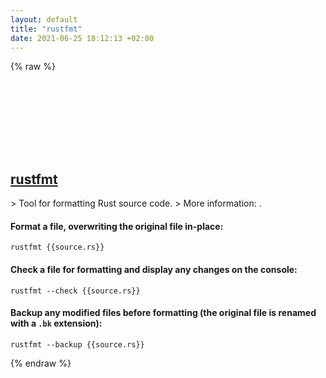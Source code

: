 ```yaml
---
layout: default
title: "rustfmt"
date: 2021-06-25 18:12:13 +02:00
---
```

{% raw %}
<h2 id="rustfmt">
  <a href="/en/common/rustfmt.html">rustfmt</a> <a href="#rustfmt"><svg class="icon">
    <use href="/assets/images/unicode_sprite.svg#link" />
  </svg></a>
</h2>
> Tool for formatting Rust source code.
> More information: <https://github.com/rust-lang/rustfmt>.

#### Format a file, overwriting the original file in-place:
```shell
rustfmt {{source.rs}}
```
#### Check a file for formatting and display any changes on the console:
```shell
rustfmt --check {{source.rs}}
```
#### Backup any modified files before formatting (the original file is renamed with a `.bk` extension):
```shell
rustfmt --backup {{source.rs}}
```
{% endraw %}
